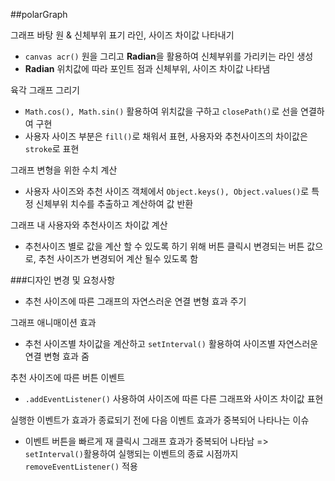##polarGraph

그래프 바탕 원 & 신체부위 표기 라인, 사이즈 차이값 나타내기
  - `canvas acr()` 원을 그리고 **Radian**을 활용하여 신체부위를 가리키는 라인 생성
  -  **Radian** 위치값에 따라 포인트 점과 신체부위, 사이즈 차이값 나타냄  


육각 그래프 그리기
  - `Math.cos(), Math.sin()` 활용하여 위치값을 구하고 `closePath()`로 선을 연결하여 구현
  - 사용자 사이즈 부분은 `fill()`로 채워서 표현, 사용자와 추천사이즈의 차이값은 `stroke`로 표현


그래프 변형을 위한 수치 계산
  - 사용자 사이즈와 추천 사이즈 객체에서 `Object.keys(), Object.values()`로 특정 신체부위 치수를 추출하고 계산하여 값 반환


그래프 내 사용자와 추천사이즈 차이값 계산
  - 추천사이즈 별로 값을 계산 할 수 있도록 하기 위해 버튼 클릭시 변경되는 버튼 값으로, 추천 사이즈가 변경되어 계산 될수 있도록 함


###디자인 변경 및 요청사항
  - 추천 사이즈에 따른 그래프의 자연스러운 연결 변형 효과 주기  
  

그래프 애니매이션 효과
  - 추천 사이즈별 차이값을 계산하고 `setInterval()` 활용하여 사이즈별 자연스러운 연결 변형 효과 줌


추천 사이즈에 따른 버튼 이벤트
  - `.addEventListener()` 사용하여 사이즈에 따른 다른 그래프와 사이즈 차이값 표현


실행한 이벤트가 효과가 종료되기 전에 다음 이벤트 효과가 중복되어 나타나는 이슈
  - 이벤트 버튼을 빠르게 재 클릭시 그래프 효과가 중복되어 나타남 => `setInterval()`활용하여 실행되는 이벤트의 종료 시점까지 `removeEventListener()` 적용
